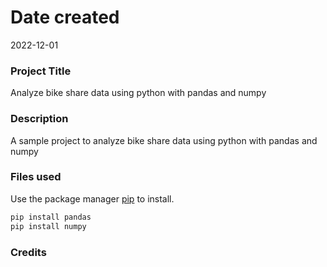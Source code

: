 # Date created
2022-12-01
### Project Title
Analyze bike share data using python with pandas and numpy
### Description
A sample project to analyze bike share data using python with pandas and numpy
### Files used
Use the package manager [pip](https://pip.pypa.io/en/stable/) to install.
```bash
pip install pandas
pip install numpy
```
### Credits